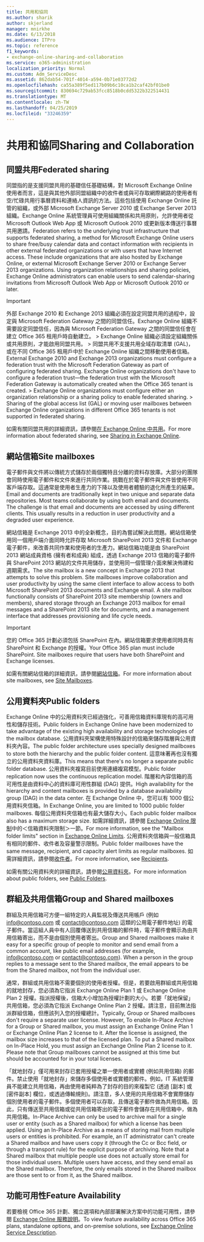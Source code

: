 ```yaml
---
title: 共用和協同
ms.author: sharik
author: skjerland
manager: mnirkhe
ms.date: 6/13/2018
ms.audience: ITPro
ms.topic: reference
f1_keywords:
- exchange-online-sharing-and-collaboration
ms.service: o365-administration
localization_priority: Normal
ms.custom: Adm_ServiceDesc
ms.assetid: 862dab54-701f-4014-a594-0b71e03772d2
ms.openlocfilehash: ca55a389f5ed117b09b6c10ca1b2caf42bf01be0
ms.sourcegitcommit: 830694c729ab53fcc8518b0cdd5322b322514431
ms.translationtype: MT
ms.contentlocale: zh-TW
ms.lasthandoff: 04/25/2019
ms.locfileid: "33246359"
---
```

# <a name="sharing-and-collaboration"></a><span data-ttu-id="e6f61-102">共用和協同</span><span class="sxs-lookup"><span data-stu-id="e6f61-102">Sharing and Collaboration</span></span>

## <a name="federated-sharing"></a><span data-ttu-id="e6f61-103">同盟共用</span><span class="sxs-lookup"><span data-stu-id="e6f61-103">Federated sharing</span></span>

<span data-ttu-id="e6f61-p101">同盟指的是支援同盟共用的基礎信任基礎結構，對 Microsoft Exchange Online 使用者而言，這是與其他外部同盟組織中的收件者或與可存取網際網路的使用者有空/忙碌共用行事曆資料和連絡人資訊的方法。這些包括使用 Exchange Online 託管的組織，或外部 Microsoft Exchange Server 2010 或 Exchange Server 2013 組織。Exchange Online 系統管理員可使用組織關係和共用原則，允許使用者從 Microsoft Outlook Web App 或 Microsoft Outlook 2010 或更新版本傳送行事曆共用邀請。</span><span class="sxs-lookup"><span data-stu-id="e6f61-p101">Federation refers to the underlying trust infrastructure that supports federated sharing, a method for Microsoft Exchange Online users to share free/busy calendar data and contact information with recipients in other external federated organizations or with users that have Internet access. These include organizations that are also hosted by Exchange Online, or external Microsoft Exchange Server 2010 or Exchange Server 2013 organizations. Using organization relationships and sharing policies, Exchange Online administrators can enable users to send calendar-sharing invitations from Microsoft Outlook Web App or Microsoft Outlook 2010 or later.</span></span>
  
> [!IMPORTANT]
>  <span data-ttu-id="e6f61-p102">外部 Exchange 2010 和 Exchange 2013 組織必須在設定同盟共用的過程中，設定與 Microsoft Federation Gateway 之間的同盟信任。Exchange Online 組織不需要設定同盟信任，因為與 Microsoft Federation Gateway 之間的同盟信任會在建立 Office 365 租用戶時自動建立。 >  Exchange Online 組織必須設定組織關係或共用原則，才能啟用同盟共用。 >  同盟共用不支援共用全域存取清單 (GAL)，或在不同 Office 365 租用戶中於 Exchange Online 組織之間移動使用者信箱。</span><span class="sxs-lookup"><span data-stu-id="e6f61-p102">External Exchange 2010 and Exchange 2013 organizations must configure a federation trust with the Microsoft Federation Gateway as part of configuring federated sharing. Exchange Online organizations don't have to configure a federation trust—the federation trust with the Microsoft Federation Gateway is automatically created when the Office 365 tenant is created. >  Exchange Online organizations must configure either an organization relationship or a sharing policy to enable federated sharing. >  Sharing of the global access list (GAL) or moving user mailboxes between Exchange Online organizations in different Office 365 tenants is not supported in federated sharing.</span></span> 
  
<span data-ttu-id="e6f61-111">如需有關同盟共用的詳細資訊，請參閱[在 Exchange Online 中共用](https://go.microsoft.com/fwlink/p/?LinkId=271774)。</span><span class="sxs-lookup"><span data-stu-id="e6f61-111">For more information about federated sharing, see [Sharing in Exchange Online](https://go.microsoft.com/fwlink/p/?LinkId=271774).</span></span>
  
## <a name="site-mailboxes"></a><span data-ttu-id="e6f61-112">網站信箱</span><span class="sxs-lookup"><span data-stu-id="e6f61-112">Site mailboxes</span></span>

<span data-ttu-id="e6f61-p103">電子郵件與文件將以傳統方式儲存於兩個獨特且分離的資料存放庫。大部分的團隊會同時使用電子郵件和文件來進行共同作業。挑戰在於電子郵件與文件皆使用不同客戶端存取。這通常是使用者生產力的下降以及使用者體驗的退化所產生的結果。</span><span class="sxs-lookup"><span data-stu-id="e6f61-p103">Email and documents are traditionally kept in two unique and separate data repositories. Most teams collaborate by using both email and documents. The challenge is that email and documents are accessed by using different clients. This usually results in a reduction in user productivity and a degraded user experience.</span></span>
  
<span data-ttu-id="e6f61-p104">網站信箱是 Exchange 2013 中的全新概念，目的為嘗試解決此問題。網站信箱使用同一個用戶端介面同時允許存取 Microsoft SharePoint 2013 文件和 Exchange 電子郵件，來改善共同作業和使用者的生產力。網站信箱功能是由 SharePoint 2013 網站成員資格 (擁有者和成員) 組成，透過 Exchange 2013 信箱的電子郵件與 SharePoint 2013 網站的文件共用儲存，並使用同一個管理介面來解決佈建和週期需求。</span><span class="sxs-lookup"><span data-stu-id="e6f61-p104">The site mailbox is a new concept in Exchange 2013 that attempts to solve this problem. Site mailboxes improve collaboration and user productivity by using the same client interface to allow access to both Microsoft SharePoint 2013 documents and Exchange email. A site mailbox functionally consists of SharePoint 2013 site membership (owners and members), shared storage through an Exchange 2013 mailbox for email messages and a SharePoint 2013 site for documents, and a management interface that addresses provisioning and life cycle needs.</span></span>
  
> [!IMPORTANT]
> <span data-ttu-id="e6f61-p105">您的 Office 365 計劃必須包括 SharePoint 在內。網站信箱要求使用者同時具有 SharePoint 和 Exchange 的授權。</span><span class="sxs-lookup"><span data-stu-id="e6f61-p105">Your Office 365 plan must include SharePoint. Site mailboxes require that users have both SharePoint and Exchange licenses.</span></span> 
  
<span data-ttu-id="e6f61-122">如需有關網站信箱的詳細資訊，請參閱[網站信箱](https://go.microsoft.com/fwlink/p/?LinkId=271789)。</span><span class="sxs-lookup"><span data-stu-id="e6f61-122">For more information about site mailboxes, see [Site Mailboxes](https://go.microsoft.com/fwlink/p/?LinkId=271789).</span></span>
  
## <a name="public-folders"></a><span data-ttu-id="e6f61-123">公用資料夾</span><span class="sxs-lookup"><span data-stu-id="e6f61-123">Public folders</span></span>

<span data-ttu-id="e6f61-124">Exchange Online 中的公用資料夾已經過強化，可善用信箱資料庫現有的高可用性和儲存技術。</span><span class="sxs-lookup"><span data-stu-id="e6f61-124">Public folders in Exchange Online have been modernized to take advantage of the existing high availability and storage technologies of the mailbox database.</span></span> <span data-ttu-id="e6f61-125">公用資料夾架構使用特殊設計的信箱來儲存階層與公用資料夾內容。</span><span class="sxs-lookup"><span data-stu-id="e6f61-125">The public folder architecture uses specially designed mailboxes to store both the hierarchy and the public folder content.</span></span> <span data-ttu-id="e6f61-126">這意味著再也沒有獨立的公用資料夾資料庫。</span><span class="sxs-lookup"><span data-stu-id="e6f61-126">This means that there's no longer a separate public folder database.</span></span> <span data-ttu-id="e6f61-127">公用資料夾複寫目前使用連續複寫模型。</span><span class="sxs-lookup"><span data-stu-id="e6f61-127">Public folder replication now uses the continuous replication model.</span></span> <span data-ttu-id="e6f61-128">階層和內容信箱的高可用性是由資料中心的資料庫可用性群組 (DAG) 提供。</span><span class="sxs-lookup"><span data-stu-id="e6f61-128">High availability for the hierarchy and content mailboxes is provided by a database availability group (DAG) in the data center.</span></span> <span data-ttu-id="e6f61-129">在 Exchange Online 中，您可以有 1000 個公用資料夾信箱。</span><span class="sxs-lookup"><span data-stu-id="e6f61-129">In Exchange Online, you are limited to 1000 public folder mailboxes.</span></span> <span data-ttu-id="e6f61-130">每個公用資料夾信箱也有最大儲存大小。</span><span class="sxs-lookup"><span data-stu-id="e6f61-130">Each public folder mailbox also has a maximum storage size.</span></span> <span data-ttu-id="e6f61-131">如需詳細資訊，請參閱 [Exchange Online 限制](exchange-online-limits.md)中的＜信箱資料夾限制＞一節。</span><span class="sxs-lookup"><span data-stu-id="e6f61-131">For more information, see the "Mailbox folder limits" section in [Exchange Online Limits](exchange-online-limits.md).</span></span> <span data-ttu-id="e6f61-132">公用資料夾信箱與一般信箱具有相同的郵件、收件者及容量警示限制。</span><span class="sxs-lookup"><span data-stu-id="e6f61-132">Public folder mailboxes have the same message, recipient, and capacity alert limits as regular mailboxes.</span></span> <span data-ttu-id="e6f61-133">如需詳細資訊，請參閱[收件者](recipients.md)。</span><span class="sxs-lookup"><span data-stu-id="e6f61-133">For more information, see [Recipients](recipients.md).</span></span> 
  
<span data-ttu-id="e6f61-134">如需有關公用資料夾的詳細資訊，請參閱[公用資料夾](https://go.microsoft.com/fwlink/p/?LinkId=271790)。</span><span class="sxs-lookup"><span data-stu-id="e6f61-134">For more information about public folders, see [Public Folders](https://go.microsoft.com/fwlink/p/?LinkId=271790).</span></span>
  
## <a name="group-and-shared-mailboxes"></a><span data-ttu-id="e6f61-135">群組及共用信箱</span><span class="sxs-lookup"><span data-stu-id="e6f61-135">Group and Shared mailboxes</span></span>

<span data-ttu-id="e6f61-p107">群組及共用信箱可方便一組特定的人員監視及傳送共用帳戶 (例如 info@contoso.com 或 contact@contoso.com 這類的公用電子郵件地址) 的電子郵件。當這組人員中有人回覆傳送到共用信箱的郵件時，電子郵件會顯示為由共用信箱寄出，而不是由個別使用者寄出。</span><span class="sxs-lookup"><span data-stu-id="e6f61-p107">Group and Shared mailboxes make it easy for a specific group of people to monitor and send email from a common account, like public email addresses (for example, info@contoso.com or contact@contoso.com). When a person in the group replies to a message sent to the Shared mailbox, the email appears to be from the Shared mailbox, not from the individual user.</span></span>
  
<span data-ttu-id="e6f61-p108">通常，群組或共用信箱不需要個別的使用者授權。但是，若要啟用群組或共用信箱的就地封存，您必須為它指派 Exchange Online Plan 1 或 Exchange Online Plan 2 授權。指派授權後，信箱大小增加為授權計劃的大小。若要「就地保留」共用信箱，您必須為它指派 Exchange Online Plan 2 授權。請注意，目前無法指派群組信箱，但應該列入您的授權總計。</span><span class="sxs-lookup"><span data-stu-id="e6f61-p108">Typically, Group or Shared mailboxes don't require a separate user license. However, To enable In-Place Archive for a Group or Shared mailbox, you must assign an Exchange Online Plan 1 or Exchange Online Plan 2 license to it. After the license is assigned, the mailbox size increases to that of the licensed plan. To put a Shared mailbox on In-Place Hold, you must assign an Exchange Online Plan 2 license to it. Please note that Group mailboxes cannot be assigned at this time but should be accounted for in your total licenses.</span></span>
  
<span data-ttu-id="e6f61-p109">「就地封存」僅可用來封存已套用授權之單一使用者或實體 (例如共用信箱) 的郵件。禁止使用「就地封存」來儲存多個使用者或實體的郵件。例如，IT 系統管理員不能建立共用信箱，再由使用者純粹為了封存的目的來複製它 (透過 [副本] 或 [密件副本] 欄位，或透過傳輸規則)。請注意，多人使用的共用信箱不會實際儲存個別使用者的電子郵件。多個使用者可以存取，且傳送電子郵件做為共用信箱。因此，只有傳送至共用信箱或從共用信箱寄出的電子郵件會儲存在共用信箱中，做為共用信箱。</span><span class="sxs-lookup"><span data-stu-id="e6f61-p109">In-Place Archive can only be used to archive mail for a single user or entity (such as a Shared mailbox) for which a license has been applied. Using an In-Place Archive as a means of storing mail from multiple users or entities is prohibited. For example, an IT administrator can't create a Shared mailbox and have users copy it (through the Cc or Bcc field, or through a transport rule) for the explicit purpose of archiving. Note that a Shared mailbox that multiple people use does not actually store email for those individual users. Multiple users have access, and they send email as the Shared mailbox. Therefore, the only emails stored in the Shared mailbox are those sent to or from it, as the Shared mailbox.</span></span>
  
## <a name="feature-availability"></a><span data-ttu-id="e6f61-149">功能可用性</span><span class="sxs-lookup"><span data-stu-id="e6f61-149">Feature Availability</span></span>

<span data-ttu-id="e6f61-150">若要檢視 Office 365 計劃、獨立選項和內部部署解決方案中的功能可用性，請參閱 [Exchange Online 服務說明](exchange-online-service-description.md)。</span><span class="sxs-lookup"><span data-stu-id="e6f61-150">To view feature availability across Office 365 plans, standalone options, and on-premise solutions, see [Exchange Online Service Description](exchange-online-service-description.md).</span></span>
  

